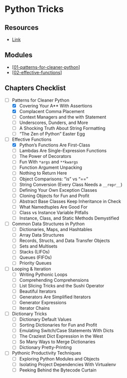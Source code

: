 Python Tricks
===

Resources
---

- [Link](https://realpython.com/products/python-tricks-book/)

Modules
---

- [[01-patterns-for-cleaner-python]]
- [[02-effective-functions]]

Chapters Checklist
---

- [ ] Patterns for Cleaner Python
    - [x] Covering Your A** With Assertions 
    - [x] Complacent Comma Placement
    - [ ] Context Managers and the with Statement
    - [ ] Underscores, Dunders, and More 
    - [ ] A Shocking Truth About String Formatting 
    - [ ] “The Zen of Python” Easter Egg
- [ ] Effective Functions
    - [x] Python’s Functions Are First-Class 
    - [ ] Lambdas Are Single-Expression Functions 
    - [ ] The Power of Decorators 
    - [ ] Fun With `*args` and `**kwargs`
    - [ ] Function Argument Unpacking 
    - [ ] Nothing to Return Here
    - [ ] Object Comparisons: “is” vs “==” 
    - [ ] String Conversion (Every Class Needs a `__repr__`)
    - [ ] Defining Your Own Exception Classes 
    - [ ] Cloning Objects for Fun and Profit 
    - [ ] Abstract Base Classes Keep Inheritance in Check 
    - [ ] What Namedtuples Are Good For
    - [ ] Class vs Instance Variable Pitfalls
    - [ ] Instance, Class, and Static Methods Demystified
- [ ] Common Data Structures in Python
    - [ ] Dictionaries, Maps, and Hashtables 
    - [ ] Array Data Structures
    - [ ] Records, Structs, and Data Transfer Objects 
    - [ ] Sets and Multisets
    - [ ] Stacks (LIFOs) 
    - [ ] Queues (FIFOs)
    - [ ] Priority Queues 
- [ ] Looping & Iteration
    - [ ] Writing Pythonic Loops
    - [ ] Comprehending Comprehensions 
    - [ ] List Slicing Tricks and the Sushi Operator 
    - [ ] Beautiful Iterators
    - [ ] Generators Are Simplified Iterators 
    - [ ] Generator Expressions 
    - [ ] Iterator Chains 
- [ ] Dictionary Tricks
    - [ ] Dictionary Default Values
    - [ ] Sorting Dictionaries for Fun and Profit 
    - [ ] Emulating Switch/Case Statements With Dicts 
    - [ ] The Craziest Dict Expression in the West 
    - [ ] So Many Ways to Merge Dictionaries 
    - [ ] Dictionary Pretty-Printing 
- [ ] Pythonic Productivity Techniques
    - [ ] Exploring Python Modules and Objects 
    - [ ] Isolating Project Dependencies With Virtualenv 
    - [ ] Peeking Behind the Bytecode Curtain 

[//begin]: # "Autogenerated link references for markdown compatibility"
[01-patterns-for-cleaner-python]: 01-patterns-for-cleaner-python.md "Patterns for Cleaner Python"
[02-effective-functions]: 02-effective-functions.md "Chapter 3: Effective Functions"
[//end]: # "Autogenerated link references"